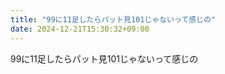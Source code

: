 ```yaml
---
title: "99に11足したらパット見101じゃないって感じの"
date: 2024-12-21T15:30:32+09:00
---
```

99に11足したらパット見101じゃないって感じの
